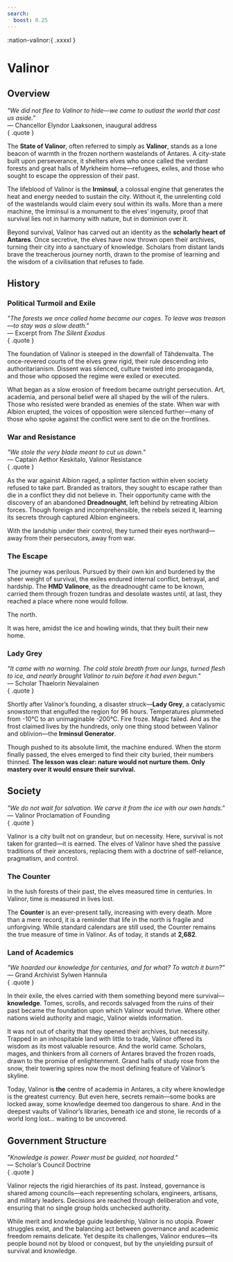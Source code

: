```yaml
---
search:
  boost: 0.25
---
```


:nation-valinor:{ .xxxxl }

# Valinor  

## Overview  

*"We did not flee to Valinor to hide—we came to outlast the world that cast us aside."*  
— Chancellor Elyndor Laaksonen, inaugural address  
{ .quote }

The **State of Valinor**, often referred to simply as **Valinor**, stands as a lone beacon of warmth in the frozen northern wastelands of Antares. A city-state built upon perseverance, it shelters elves who once called the verdant forests and great halls of Myrkheim home—refugees, exiles, and those who sought to escape the oppression of their past.   

The lifeblood of Valinor is the **Irminsul**, a colossal engine that generates the heat and energy needed to sustain the city. Without it, the unrelenting cold of the wastelands would claim every soul within its walls. More than a mere machine, the Irminsul is a monument to the elves’ ingenuity, proof that survival lies not in harmony with nature, but in dominion over it.   

Beyond survival, Valinor has carved out an identity as the **scholarly heart of Antares**. Once secretive, the elves have now thrown open their archives, turning their city into a sanctuary of knowledge. Scholars from distant lands brave the treacherous journey north, drawn to the promise of learning and the wisdom of a civilisation that refuses to fade.  

## History  

### Political Turmoil and Exile  

*"The forests we once called home became our cages. To leave was treason—to stay was a slow death."*  
— Excerpt from *The Silent Exodus*  
{ .quote }

The foundation of Valinor is steeped in the downfall of Tähdenvalta. The once-revered courts of the elves grew rigid, their rule descending into authoritarianism. Dissent was silenced, culture twisted into propaganda, and those who opposed the regime were exiled or executed.   

What began as a slow erosion of freedom became outright persecution. Art, academia, and personal belief were all shaped by the will of the rulers. Those who resisted were branded as enemies of the state. When war with Albion erupted, the voices of opposition were silenced further—many of those who spoke against the conflict were sent to die on the frontlines.  

### War and Resistance  

*"We stole the very blade meant to cut us down."*  
— Captain Aethor Keskitalo, Valinor Resistance  
{ .quote }

As the war against Albion raged, a splinter faction within elven society refused to take part. Branded as traitors, they sought to escape rather than die in a conflict they did not believe in. Their opportunity came with the discovery of an abandoned **Dreadnought**, left behind by retreating Albion forces. Though foreign and incomprehensible, the rebels seized it, learning its secrets through captured Albion engineers.   

With the landship under their control, they turned their eyes northward—away from their persecutors, away from war.  

### The Escape  

The journey was perilous. Pursued by their own kin and burdened by the sheer weight of survival, the exiles endured internal conflict, betrayal, and hardship. The **HMD Valinore**, as the dreadnought came to be known, carried them through frozen tundras and desolate wastes until, at last, they reached a place where none would follow.   

The north.  

It was here, amidst the ice and howling winds, that they built their new home.  

### Lady Grey  

*"It came with no warning. The cold stole breath from our lungs, turned flesh to ice, and nearly brought Valinor to ruin before it had even begun."*  
— Scholar Thaelorin Nevalainen  
{ .quote }

Shortly after Valinor’s founding, a disaster struck—**Lady Grey**, a cataclysmic snowstorm that engulfed the region for 96 hours. Temperatures plummeted from -10°C to an unimaginable -200°C. Fire froze. Magic failed. And as the frost claimed lives by the hundreds, only one thing stood between Valinor and oblivion—the **Irminsul Generator**.   

Though pushed to its absolute limit, the machine endured. When the storm finally passed, the elves emerged to find their city buried, their numbers thinned. **The lesson was clear: nature would not nurture them. Only mastery over it would ensure their survival.**  

## Society  

*"We do not wait for salvation. We carve it from the ice with our own hands."*  
— Valinor Proclamation of Founding  
{ .quote }

Valinor is a city built not on grandeur, but on necessity. Here, survival is not taken for granted—it is earned. The elves of Valinor have shed the passive traditions of their ancestors, replacing them with a doctrine of self-reliance, pragmatism, and control.   

### The Counter  

In the lush forests of their past, the elves measured time in centuries. In Valinor, time is measured in lives lost.   

The **Counter** is an ever-present tally, increasing with every death. More than a mere record, it is a reminder that life in the north is fragile and unforgiving. While standard calendars are still used, the Counter remains the true measure of time in Valinor. As of today, it stands at **2,682**.  

### Land of Academics  

*"We hoarded our knowledge for centuries, and for what? To watch it burn?"*  
— Grand Archivist Sylwen Hannula  
{ .quote }

In their exile, the elves carried with them something beyond mere survival—**knowledge**. Tomes, scrolls, and records salvaged from the ruins of their past became the foundation upon which Valinor would thrive. Where other nations wield authority and magic, Valinor wields information.   

It was not out of charity that they opened their archives, but necessity. Trapped in an inhospitable land with little to trade, Valinor offered its wisdom as its most valuable resource. And the world came. Scholars, mages, and thinkers from all corners of Antares braved the frozen roads, drawn to the promise of enlightenment. Grand halls of study rose from the snow, their towering spires now the most defining feature of Valinor’s skyline.   

Today, Valinor is **the** centre of academia in Antares, a city where knowledge is the greatest currency. But even here, secrets remain—some books are locked away, some knowledge deemed too dangerous to share. And in the deepest vaults of Valinor’s libraries, beneath ice and stone, lie records of a world long lost… waiting to be uncovered.  

## Government Structure  

*"Knowledge is power. Power must be guided, not hoarded."*  
— Scholar’s Council Doctrine  
{ .quote }

Valinor rejects the rigid hierarchies of its past. Instead, governance is shared among councils—each representing scholars, engineers, artisans, and military leaders. Decisions are reached through deliberation and vote, ensuring that no single group holds unchecked authority.   

While merit and knowledge guide leadership, Valinor is no utopia. Power struggles exist, and the balancing act between governance and academic freedom remains delicate. Yet despite its challenges, Valinor endures—its people bound not by blood or conquest, but by the unyielding pursuit of survival and knowledge.  
